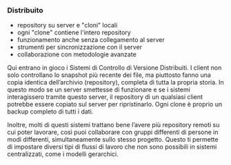 ### Distribuito

- repository su server e "cloni" locali
- ogni "clone" contiene l'intero repository
- funzionamento anche senza collegamento al server
- strumenti per sincronizzazione con il server
- collaborazione con metodologie avanzate

<aside class="notes">
Qui entrano in gioco i Sistemi di Controllo di Versione Distribuiti.
I client non solo controllano lo snapshot più recente dei file, ma piuttosto fanno una copia identica dell’archivio (repository),
completa di tutta la propria storia.
In questo modo se un server smettesse di funzionare e se i sistemi interagissero tramite questo server,
il repository di un qualsiasi client potrebbe essere copiato sul server per ripristinarlo.
Ogni clone è proprio un backup completo di tutti i dati.

Inoltre, molti di questi sistemi trattano bene l’avere più repository remoti su cui poter lavorare,
così puoi collaborare con gruppi differenti di persone in modi differenti, simultaneamente sullo stesso progetto.
Questo ti permette di impostare diversi tipi di flussi di lavoro che non sono possibili in sistemi centralizzati,
come i modelli gerarchici.
</aside>
